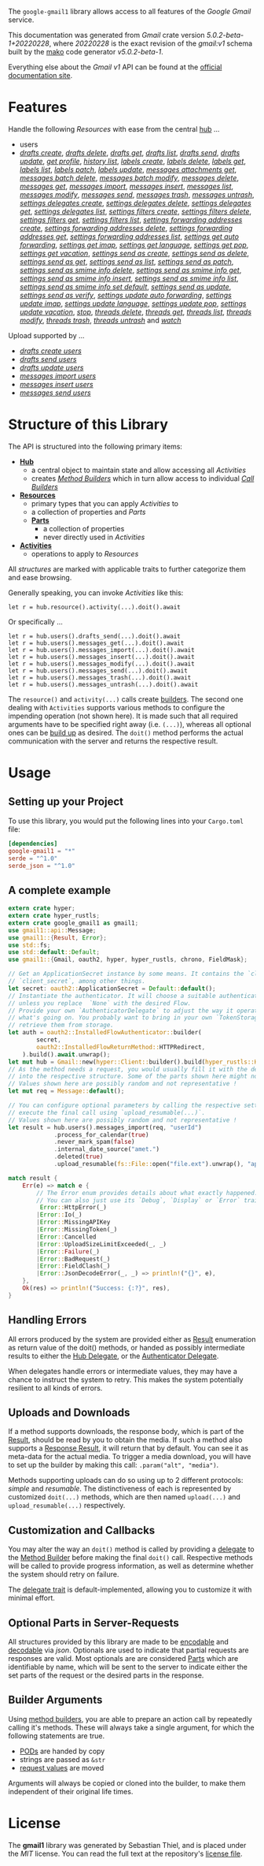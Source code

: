 <!---
DO NOT EDIT !
This file was generated automatically from 'src/generator/templates/api/README.md.mako'
DO NOT EDIT !
-->
The `google-gmail1` library allows access to all features of the *Google Gmail* service.

This documentation was generated from *Gmail* crate version *5.0.2-beta-1+20220228*, where *20220228* is the exact revision of the *gmail:v1* schema built by the [mako](http://www.makotemplates.org/) code generator *v5.0.2-beta-1*.

Everything else about the *Gmail* *v1* API can be found at the
[official documentation site](https://developers.google.com/gmail/api/).
# Features

Handle the following *Resources* with ease from the central [hub](https://docs.rs/google-gmail1/5.0.2-beta-1+20220228/google_gmail1/Gmail) ... 

* users
 * [*drafts create*](https://docs.rs/google-gmail1/5.0.2-beta-1+20220228/google_gmail1/api::UserDraftCreateCall), [*drafts delete*](https://docs.rs/google-gmail1/5.0.2-beta-1+20220228/google_gmail1/api::UserDraftDeleteCall), [*drafts get*](https://docs.rs/google-gmail1/5.0.2-beta-1+20220228/google_gmail1/api::UserDraftGetCall), [*drafts list*](https://docs.rs/google-gmail1/5.0.2-beta-1+20220228/google_gmail1/api::UserDraftListCall), [*drafts send*](https://docs.rs/google-gmail1/5.0.2-beta-1+20220228/google_gmail1/api::UserDraftSendCall), [*drafts update*](https://docs.rs/google-gmail1/5.0.2-beta-1+20220228/google_gmail1/api::UserDraftUpdateCall), [*get profile*](https://docs.rs/google-gmail1/5.0.2-beta-1+20220228/google_gmail1/api::UserGetProfileCall), [*history list*](https://docs.rs/google-gmail1/5.0.2-beta-1+20220228/google_gmail1/api::UserHistoryListCall), [*labels create*](https://docs.rs/google-gmail1/5.0.2-beta-1+20220228/google_gmail1/api::UserLabelCreateCall), [*labels delete*](https://docs.rs/google-gmail1/5.0.2-beta-1+20220228/google_gmail1/api::UserLabelDeleteCall), [*labels get*](https://docs.rs/google-gmail1/5.0.2-beta-1+20220228/google_gmail1/api::UserLabelGetCall), [*labels list*](https://docs.rs/google-gmail1/5.0.2-beta-1+20220228/google_gmail1/api::UserLabelListCall), [*labels patch*](https://docs.rs/google-gmail1/5.0.2-beta-1+20220228/google_gmail1/api::UserLabelPatchCall), [*labels update*](https://docs.rs/google-gmail1/5.0.2-beta-1+20220228/google_gmail1/api::UserLabelUpdateCall), [*messages attachments get*](https://docs.rs/google-gmail1/5.0.2-beta-1+20220228/google_gmail1/api::UserMessageAttachmentGetCall), [*messages batch delete*](https://docs.rs/google-gmail1/5.0.2-beta-1+20220228/google_gmail1/api::UserMessageBatchDeleteCall), [*messages batch modify*](https://docs.rs/google-gmail1/5.0.2-beta-1+20220228/google_gmail1/api::UserMessageBatchModifyCall), [*messages delete*](https://docs.rs/google-gmail1/5.0.2-beta-1+20220228/google_gmail1/api::UserMessageDeleteCall), [*messages get*](https://docs.rs/google-gmail1/5.0.2-beta-1+20220228/google_gmail1/api::UserMessageGetCall), [*messages import*](https://docs.rs/google-gmail1/5.0.2-beta-1+20220228/google_gmail1/api::UserMessageImportCall), [*messages insert*](https://docs.rs/google-gmail1/5.0.2-beta-1+20220228/google_gmail1/api::UserMessageInsertCall), [*messages list*](https://docs.rs/google-gmail1/5.0.2-beta-1+20220228/google_gmail1/api::UserMessageListCall), [*messages modify*](https://docs.rs/google-gmail1/5.0.2-beta-1+20220228/google_gmail1/api::UserMessageModifyCall), [*messages send*](https://docs.rs/google-gmail1/5.0.2-beta-1+20220228/google_gmail1/api::UserMessageSendCall), [*messages trash*](https://docs.rs/google-gmail1/5.0.2-beta-1+20220228/google_gmail1/api::UserMessageTrashCall), [*messages untrash*](https://docs.rs/google-gmail1/5.0.2-beta-1+20220228/google_gmail1/api::UserMessageUntrashCall), [*settings delegates create*](https://docs.rs/google-gmail1/5.0.2-beta-1+20220228/google_gmail1/api::UserSettingDelegateCreateCall), [*settings delegates delete*](https://docs.rs/google-gmail1/5.0.2-beta-1+20220228/google_gmail1/api::UserSettingDelegateDeleteCall), [*settings delegates get*](https://docs.rs/google-gmail1/5.0.2-beta-1+20220228/google_gmail1/api::UserSettingDelegateGetCall), [*settings delegates list*](https://docs.rs/google-gmail1/5.0.2-beta-1+20220228/google_gmail1/api::UserSettingDelegateListCall), [*settings filters create*](https://docs.rs/google-gmail1/5.0.2-beta-1+20220228/google_gmail1/api::UserSettingFilterCreateCall), [*settings filters delete*](https://docs.rs/google-gmail1/5.0.2-beta-1+20220228/google_gmail1/api::UserSettingFilterDeleteCall), [*settings filters get*](https://docs.rs/google-gmail1/5.0.2-beta-1+20220228/google_gmail1/api::UserSettingFilterGetCall), [*settings filters list*](https://docs.rs/google-gmail1/5.0.2-beta-1+20220228/google_gmail1/api::UserSettingFilterListCall), [*settings forwarding addresses create*](https://docs.rs/google-gmail1/5.0.2-beta-1+20220228/google_gmail1/api::UserSettingForwardingAddressCreateCall), [*settings forwarding addresses delete*](https://docs.rs/google-gmail1/5.0.2-beta-1+20220228/google_gmail1/api::UserSettingForwardingAddressDeleteCall), [*settings forwarding addresses get*](https://docs.rs/google-gmail1/5.0.2-beta-1+20220228/google_gmail1/api::UserSettingForwardingAddressGetCall), [*settings forwarding addresses list*](https://docs.rs/google-gmail1/5.0.2-beta-1+20220228/google_gmail1/api::UserSettingForwardingAddressListCall), [*settings get auto forwarding*](https://docs.rs/google-gmail1/5.0.2-beta-1+20220228/google_gmail1/api::UserSettingGetAutoForwardingCall), [*settings get imap*](https://docs.rs/google-gmail1/5.0.2-beta-1+20220228/google_gmail1/api::UserSettingGetImapCall), [*settings get language*](https://docs.rs/google-gmail1/5.0.2-beta-1+20220228/google_gmail1/api::UserSettingGetLanguageCall), [*settings get pop*](https://docs.rs/google-gmail1/5.0.2-beta-1+20220228/google_gmail1/api::UserSettingGetPopCall), [*settings get vacation*](https://docs.rs/google-gmail1/5.0.2-beta-1+20220228/google_gmail1/api::UserSettingGetVacationCall), [*settings send as create*](https://docs.rs/google-gmail1/5.0.2-beta-1+20220228/google_gmail1/api::UserSettingSendACreateCall), [*settings send as delete*](https://docs.rs/google-gmail1/5.0.2-beta-1+20220228/google_gmail1/api::UserSettingSendADeleteCall), [*settings send as get*](https://docs.rs/google-gmail1/5.0.2-beta-1+20220228/google_gmail1/api::UserSettingSendAGetCall), [*settings send as list*](https://docs.rs/google-gmail1/5.0.2-beta-1+20220228/google_gmail1/api::UserSettingSendAListCall), [*settings send as patch*](https://docs.rs/google-gmail1/5.0.2-beta-1+20220228/google_gmail1/api::UserSettingSendAPatchCall), [*settings send as smime info delete*](https://docs.rs/google-gmail1/5.0.2-beta-1+20220228/google_gmail1/api::UserSettingSendASmimeInfoDeleteCall), [*settings send as smime info get*](https://docs.rs/google-gmail1/5.0.2-beta-1+20220228/google_gmail1/api::UserSettingSendASmimeInfoGetCall), [*settings send as smime info insert*](https://docs.rs/google-gmail1/5.0.2-beta-1+20220228/google_gmail1/api::UserSettingSendASmimeInfoInsertCall), [*settings send as smime info list*](https://docs.rs/google-gmail1/5.0.2-beta-1+20220228/google_gmail1/api::UserSettingSendASmimeInfoListCall), [*settings send as smime info set default*](https://docs.rs/google-gmail1/5.0.2-beta-1+20220228/google_gmail1/api::UserSettingSendASmimeInfoSetDefaultCall), [*settings send as update*](https://docs.rs/google-gmail1/5.0.2-beta-1+20220228/google_gmail1/api::UserSettingSendAUpdateCall), [*settings send as verify*](https://docs.rs/google-gmail1/5.0.2-beta-1+20220228/google_gmail1/api::UserSettingSendAVerifyCall), [*settings update auto forwarding*](https://docs.rs/google-gmail1/5.0.2-beta-1+20220228/google_gmail1/api::UserSettingUpdateAutoForwardingCall), [*settings update imap*](https://docs.rs/google-gmail1/5.0.2-beta-1+20220228/google_gmail1/api::UserSettingUpdateImapCall), [*settings update language*](https://docs.rs/google-gmail1/5.0.2-beta-1+20220228/google_gmail1/api::UserSettingUpdateLanguageCall), [*settings update pop*](https://docs.rs/google-gmail1/5.0.2-beta-1+20220228/google_gmail1/api::UserSettingUpdatePopCall), [*settings update vacation*](https://docs.rs/google-gmail1/5.0.2-beta-1+20220228/google_gmail1/api::UserSettingUpdateVacationCall), [*stop*](https://docs.rs/google-gmail1/5.0.2-beta-1+20220228/google_gmail1/api::UserStopCall), [*threads delete*](https://docs.rs/google-gmail1/5.0.2-beta-1+20220228/google_gmail1/api::UserThreadDeleteCall), [*threads get*](https://docs.rs/google-gmail1/5.0.2-beta-1+20220228/google_gmail1/api::UserThreadGetCall), [*threads list*](https://docs.rs/google-gmail1/5.0.2-beta-1+20220228/google_gmail1/api::UserThreadListCall), [*threads modify*](https://docs.rs/google-gmail1/5.0.2-beta-1+20220228/google_gmail1/api::UserThreadModifyCall), [*threads trash*](https://docs.rs/google-gmail1/5.0.2-beta-1+20220228/google_gmail1/api::UserThreadTrashCall), [*threads untrash*](https://docs.rs/google-gmail1/5.0.2-beta-1+20220228/google_gmail1/api::UserThreadUntrashCall) and [*watch*](https://docs.rs/google-gmail1/5.0.2-beta-1+20220228/google_gmail1/api::UserWatchCall)


Upload supported by ...

* [*drafts create users*](https://docs.rs/google-gmail1/5.0.2-beta-1+20220228/google_gmail1/api::UserDraftCreateCall)
* [*drafts send users*](https://docs.rs/google-gmail1/5.0.2-beta-1+20220228/google_gmail1/api::UserDraftSendCall)
* [*drafts update users*](https://docs.rs/google-gmail1/5.0.2-beta-1+20220228/google_gmail1/api::UserDraftUpdateCall)
* [*messages import users*](https://docs.rs/google-gmail1/5.0.2-beta-1+20220228/google_gmail1/api::UserMessageImportCall)
* [*messages insert users*](https://docs.rs/google-gmail1/5.0.2-beta-1+20220228/google_gmail1/api::UserMessageInsertCall)
* [*messages send users*](https://docs.rs/google-gmail1/5.0.2-beta-1+20220228/google_gmail1/api::UserMessageSendCall)



# Structure of this Library

The API is structured into the following primary items:

* **[Hub](https://docs.rs/google-gmail1/5.0.2-beta-1+20220228/google_gmail1/Gmail)**
    * a central object to maintain state and allow accessing all *Activities*
    * creates [*Method Builders*](https://docs.rs/google-gmail1/5.0.2-beta-1+20220228/google_gmail1/client::MethodsBuilder) which in turn
      allow access to individual [*Call Builders*](https://docs.rs/google-gmail1/5.0.2-beta-1+20220228/google_gmail1/client::CallBuilder)
* **[Resources](https://docs.rs/google-gmail1/5.0.2-beta-1+20220228/google_gmail1/client::Resource)**
    * primary types that you can apply *Activities* to
    * a collection of properties and *Parts*
    * **[Parts](https://docs.rs/google-gmail1/5.0.2-beta-1+20220228/google_gmail1/client::Part)**
        * a collection of properties
        * never directly used in *Activities*
* **[Activities](https://docs.rs/google-gmail1/5.0.2-beta-1+20220228/google_gmail1/client::CallBuilder)**
    * operations to apply to *Resources*

All *structures* are marked with applicable traits to further categorize them and ease browsing.

Generally speaking, you can invoke *Activities* like this:

```Rust,ignore
let r = hub.resource().activity(...).doit().await
```

Or specifically ...

```ignore
let r = hub.users().drafts_send(...).doit().await
let r = hub.users().messages_get(...).doit().await
let r = hub.users().messages_import(...).doit().await
let r = hub.users().messages_insert(...).doit().await
let r = hub.users().messages_modify(...).doit().await
let r = hub.users().messages_send(...).doit().await
let r = hub.users().messages_trash(...).doit().await
let r = hub.users().messages_untrash(...).doit().await
```

The `resource()` and `activity(...)` calls create [builders][builder-pattern]. The second one dealing with `Activities` 
supports various methods to configure the impending operation (not shown here). It is made such that all required arguments have to be 
specified right away (i.e. `(...)`), whereas all optional ones can be [build up][builder-pattern] as desired.
The `doit()` method performs the actual communication with the server and returns the respective result.

# Usage

## Setting up your Project

To use this library, you would put the following lines into your `Cargo.toml` file:

```toml
[dependencies]
google-gmail1 = "*"
serde = "^1.0"
serde_json = "^1.0"
```

## A complete example

```Rust
extern crate hyper;
extern crate hyper_rustls;
extern crate google_gmail1 as gmail1;
use gmail1::api::Message;
use gmail1::{Result, Error};
use std::fs;
use std::default::Default;
use gmail1::{Gmail, oauth2, hyper, hyper_rustls, chrono, FieldMask};

// Get an ApplicationSecret instance by some means. It contains the `client_id` and 
// `client_secret`, among other things.
let secret: oauth2::ApplicationSecret = Default::default();
// Instantiate the authenticator. It will choose a suitable authentication flow for you, 
// unless you replace  `None` with the desired Flow.
// Provide your own `AuthenticatorDelegate` to adjust the way it operates and get feedback about 
// what's going on. You probably want to bring in your own `TokenStorage` to persist tokens and
// retrieve them from storage.
let auth = oauth2::InstalledFlowAuthenticator::builder(
        secret,
        oauth2::InstalledFlowReturnMethod::HTTPRedirect,
    ).build().await.unwrap();
let mut hub = Gmail::new(hyper::Client::builder().build(hyper_rustls::HttpsConnectorBuilder::new().with_native_roots().https_or_http().enable_http1().enable_http2().build()), auth);
// As the method needs a request, you would usually fill it with the desired information
// into the respective structure. Some of the parts shown here might not be applicable !
// Values shown here are possibly random and not representative !
let mut req = Message::default();

// You can configure optional parameters by calling the respective setters at will, and
// execute the final call using `upload_resumable(...)`.
// Values shown here are possibly random and not representative !
let result = hub.users().messages_import(req, "userId")
             .process_for_calendar(true)
             .never_mark_spam(false)
             .internal_date_source("amet.")
             .deleted(true)
             .upload_resumable(fs::File::open("file.ext").unwrap(), "application/octet-stream".parse().unwrap()).await;

match result {
    Err(e) => match e {
        // The Error enum provides details about what exactly happened.
        // You can also just use its `Debug`, `Display` or `Error` traits
         Error::HttpError(_)
        |Error::Io(_)
        |Error::MissingAPIKey
        |Error::MissingToken(_)
        |Error::Cancelled
        |Error::UploadSizeLimitExceeded(_, _)
        |Error::Failure(_)
        |Error::BadRequest(_)
        |Error::FieldClash(_)
        |Error::JsonDecodeError(_, _) => println!("{}", e),
    },
    Ok(res) => println!("Success: {:?}", res),
}

```
## Handling Errors

All errors produced by the system are provided either as [Result](https://docs.rs/google-gmail1/5.0.2-beta-1+20220228/google_gmail1/client::Result) enumeration as return value of
the doit() methods, or handed as possibly intermediate results to either the 
[Hub Delegate](https://docs.rs/google-gmail1/5.0.2-beta-1+20220228/google_gmail1/client::Delegate), or the [Authenticator Delegate](https://docs.rs/yup-oauth2/*/yup_oauth2/trait.AuthenticatorDelegate.html).

When delegates handle errors or intermediate values, they may have a chance to instruct the system to retry. This 
makes the system potentially resilient to all kinds of errors.

## Uploads and Downloads
If a method supports downloads, the response body, which is part of the [Result](https://docs.rs/google-gmail1/5.0.2-beta-1+20220228/google_gmail1/client::Result), should be
read by you to obtain the media.
If such a method also supports a [Response Result](https://docs.rs/google-gmail1/5.0.2-beta-1+20220228/google_gmail1/client::ResponseResult), it will return that by default.
You can see it as meta-data for the actual media. To trigger a media download, you will have to set up the builder by making
this call: `.param("alt", "media")`.

Methods supporting uploads can do so using up to 2 different protocols: 
*simple* and *resumable*. The distinctiveness of each is represented by customized 
`doit(...)` methods, which are then named `upload(...)` and `upload_resumable(...)` respectively.

## Customization and Callbacks

You may alter the way an `doit()` method is called by providing a [delegate](https://docs.rs/google-gmail1/5.0.2-beta-1+20220228/google_gmail1/client::Delegate) to the 
[Method Builder](https://docs.rs/google-gmail1/5.0.2-beta-1+20220228/google_gmail1/client::CallBuilder) before making the final `doit()` call. 
Respective methods will be called to provide progress information, as well as determine whether the system should 
retry on failure.

The [delegate trait](https://docs.rs/google-gmail1/5.0.2-beta-1+20220228/google_gmail1/client::Delegate) is default-implemented, allowing you to customize it with minimal effort.

## Optional Parts in Server-Requests

All structures provided by this library are made to be [encodable](https://docs.rs/google-gmail1/5.0.2-beta-1+20220228/google_gmail1/client::RequestValue) and 
[decodable](https://docs.rs/google-gmail1/5.0.2-beta-1+20220228/google_gmail1/client::ResponseResult) via *json*. Optionals are used to indicate that partial requests are responses 
are valid.
Most optionals are are considered [Parts](https://docs.rs/google-gmail1/5.0.2-beta-1+20220228/google_gmail1/client::Part) which are identifiable by name, which will be sent to 
the server to indicate either the set parts of the request or the desired parts in the response.

## Builder Arguments

Using [method builders](https://docs.rs/google-gmail1/5.0.2-beta-1+20220228/google_gmail1/client::CallBuilder), you are able to prepare an action call by repeatedly calling it's methods.
These will always take a single argument, for which the following statements are true.

* [PODs][wiki-pod] are handed by copy
* strings are passed as `&str`
* [request values](https://docs.rs/google-gmail1/5.0.2-beta-1+20220228/google_gmail1/client::RequestValue) are moved

Arguments will always be copied or cloned into the builder, to make them independent of their original life times.

[wiki-pod]: http://en.wikipedia.org/wiki/Plain_old_data_structure
[builder-pattern]: http://en.wikipedia.org/wiki/Builder_pattern
[google-go-api]: https://github.com/google/google-api-go-client

# License
The **gmail1** library was generated by Sebastian Thiel, and is placed 
under the *MIT* license.
You can read the full text at the repository's [license file][repo-license].

[repo-license]: https://github.com/Byron/google-apis-rsblob/main/LICENSE.md

